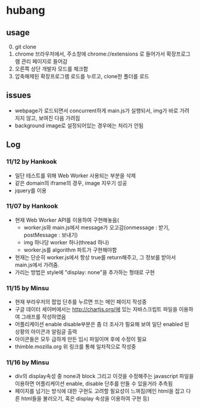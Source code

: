 # hubang

## usage

0. git clone
1. chrome 브라우저에서, 주소창에 chrome://extensions 로 들어가서 확장프로그램 관리 페이지로 들어감
2. 오른쪽 상단 개발자 모드를 체크함
3. 압축해제된 확장프로그램 로드를 누르고, clone한 폴더를 로드

## issues

- webpage가 로드되면서 concurrent하게 main.js가 실행되서, img가 바로 가려지지 않고, 보여진 다음 가려짐
- background image로 설정되어있는 경우에는 처리가 안됨

## Log

### 11/12 by Hankook

- 일단 테스트를 위해 Web Worker 사용되는 부분을 삭제
- 같은 domain의 iframe의 경우, image 지우기 성공
- jquery를 이용


### 11/07 by Hankook

- 현재 Web Worker API를 이용하여 구현해놓음(
  - worker.js와 main.js에서 message가 오고감(onmessage : 받기, postMessage : 보내기)
  - img 하나당 worker 하나(thread 하나)
  - worker.js를 algorithm 파트가 구현해야함
- 현재는 단순히 worker.js에서 항상 true를 return해주고, 그 정보를 받아서 main.js에서 가려줌.
- 가리는 방법은 style에 "display: none"을 추가하는 형태로 구현

### 11/15 by Minsu

- 현재 부라우저의 팝업 단추를 누르면 뜨는 메인 페이지 작성중
- 구글 데이터 세이버에서는 http://chartjs.org/에 있는 자바스크립트 파일을 이용하여 그래프를 작성하였음
- 어플리케이션 enable disable부분은 좀 더 조사가 필요해 보여 일단 enabled 된 상황의 아이콘과 알림글 출력
- 아이콘들은 모두 급하게 만든 임시 파일이며 후에 수정이 필요
- thimble.mozilla.org 위 링크를 통해 일차적으로 작성중

### 11/16 by Minsu

- div의 display속성 중 none과 block 그리고 이것을 수정해주는 javascript 파일을 이용하면 어플리케이션
  enable, disable 단추를 만들 수 있을거라 추측됨
- 페이지를 넘기는 방식에 대한 구현도 고려할 필요성이 느껴짐(메인 html을 잡고 다른 html들을 불러오기, 혹은 
  display 속성을 이용하여 구현 등)